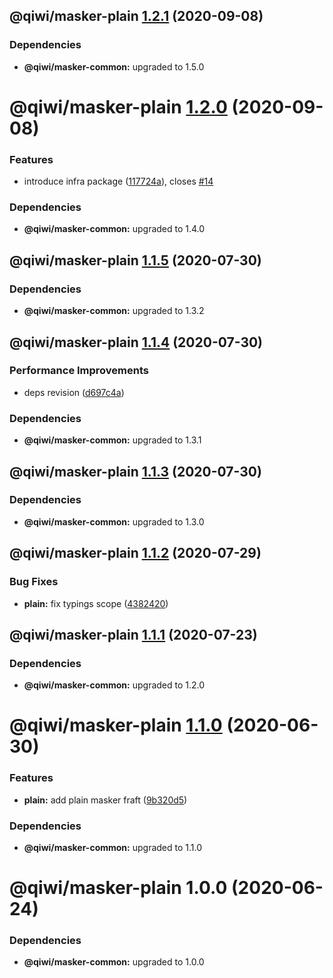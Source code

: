## @qiwi/masker-plain [1.2.1](https://github.com/qiwi/masker/compare/@qiwi/masker-plain@1.2.0...@qiwi/masker-plain@1.2.1) (2020-09-08)





### Dependencies

* **@qiwi/masker-common:** upgraded to 1.5.0

# @qiwi/masker-plain [1.2.0](https://github.com/qiwi/masker/compare/@qiwi/masker-plain@1.1.5...@qiwi/masker-plain@1.2.0) (2020-09-08)


### Features

* introduce infra package ([117724a](https://github.com/qiwi/masker/commit/117724a6993f97f4e3eb804bc9f8c438eb66a5d7)), closes [#14](https://github.com/qiwi/masker/issues/14)





### Dependencies

* **@qiwi/masker-common:** upgraded to 1.4.0

## @qiwi/masker-plain [1.1.5](https://github.com/qiwi/masker/compare/@qiwi/masker-plain@1.1.4...@qiwi/masker-plain@1.1.5) (2020-07-30)





### Dependencies

* **@qiwi/masker-common:** upgraded to 1.3.2

## @qiwi/masker-plain [1.1.4](https://github.com/qiwi/masker/compare/@qiwi/masker-plain@1.1.3...@qiwi/masker-plain@1.1.4) (2020-07-30)


### Performance Improvements

* deps revision ([d697c4a](https://github.com/qiwi/masker/commit/d697c4a2b43fe5f0df6c4a600f76b977e09d750f))





### Dependencies

* **@qiwi/masker-common:** upgraded to 1.3.1

## @qiwi/masker-plain [1.1.3](https://github.com/qiwi/masker/compare/@qiwi/masker-plain@1.1.2...@qiwi/masker-plain@1.1.3) (2020-07-30)





### Dependencies

* **@qiwi/masker-common:** upgraded to 1.3.0

## @qiwi/masker-plain [1.1.2](https://github.com/qiwi/masker/compare/@qiwi/masker-plain@1.1.1...@qiwi/masker-plain@1.1.2) (2020-07-29)


### Bug Fixes

* **plain:** fix typings scope ([4382420](https://github.com/qiwi/masker/commit/4382420dab65d4c4a8826b61a3931229c3087a46))

## @qiwi/masker-plain [1.1.1](https://github.com/qiwi/masker/compare/@qiwi/masker-plain@1.1.0...@qiwi/masker-plain@1.1.1) (2020-07-23)





### Dependencies

* **@qiwi/masker-common:** upgraded to 1.2.0

# @qiwi/masker-plain [1.1.0](https://github.com/qiwi/masker/compare/@qiwi/masker-plain@1.0.0...@qiwi/masker-plain@1.1.0) (2020-06-30)


### Features

* **plain:** add plain masker fraft ([9b320d5](https://github.com/qiwi/masker/commit/9b320d5a458003b96d955a4ad1b56b09c478c7d5))





### Dependencies

* **@qiwi/masker-common:** upgraded to 1.1.0

# @qiwi/masker-plain 1.0.0 (2020-06-24)





### Dependencies

* **@qiwi/masker-common:** upgraded to 1.0.0
